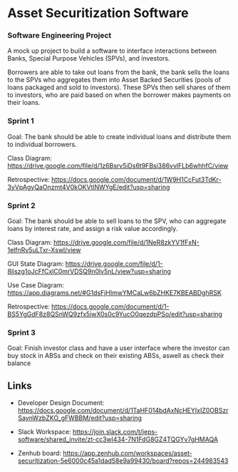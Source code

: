 # Asset Securitization Software
### Software Engineering Project

A mock up project to build a software to interface interactions between Banks, Special Purpose Vehicles (SPVs), and investors. 

Borrowers are able to take out loans from the bank, the bank sells the loans to the SPVs who aggregates them into Asset Backed Securities (pools of loans packaged and sold to investors). These SPVs then sell shares of them to investors, who are paid based on when the borrower makes payments on their loans.

### Sprint 1 
Goal: The bank should be able to create individual loans and distribute them to individual borrowers.  

Class Diagram: https://drive.google.com/file/d/1z6Bsrv5iDs6t9FBsi386vvlFLb6whhfC/view  

Retrospective: https://docs.google.com/document/d/1W9H1CcFut3TdKr-3yVpAgyQaOnzmt4V0kOKVtlNWYgE/edit?usp=sharing


### Sprint 2

Goal: The bank should be able to sell loans to the SPV, who can aggregate loans by interest rate, and assign a risk value accordingly.

Class Diagram: https://drive.google.com/file/d/1NeR8zkYV1fFxN-1elfnRv5uLTxr-Xswl/view

GUI State Diagram: https://drive.google.com/file/d/1-8liszg1oJcFfCxlC0mrVDSQ9n0lv5nL/view?usp=sharing

Use Case Diagram: https://app.diagrams.net/#G1dsFjHImwYMCaLw6bZHKE7KBEABDghRSK  

Retrospective: https://docs.google.com/document/d/1-BS5YgGdF8z8QSnWQ9zfx5iwX0s0c9YucO0qezdpPSo/edit?usp=sharing

### Sprint 3

Goal: Finish investor class and have a user interface where the investor can buy stock in ABSs and check on their existing ABSs, aswell as check their balance

Links
------

- Developer Design Document: https://docs.google.com/document/d/1TaHF014bdAxNcHEYIxIZ0OBSzrSaynWzbZKO_gFWBBM/edit?usp=sharing

- Slack Workspace: https://join.slack.com/t/jeps-software/shared_invite/zt-cc3wl434-7N1FdG8GZ4TQGYv7gHMAQA

- Zenhub board: https://app.zenhub.com/workspaces/asset-securitization-5e6000c45a1dad58e9a99430/board?repos=244983543
